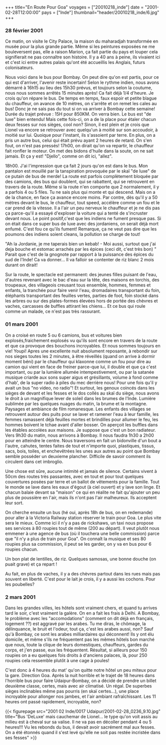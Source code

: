 +++
title="En Route Pour Goa"
voyages = ["20010218_inde"]
date = "2001-02-28T12:00:00"
pays = ["Inde"]
thumbnail="header/20010218_inde/6.jpg"
+++
### 28 février 2001

Ce matin, on visite le City Palace, la maison du maharadjah transformée en 
musée pour la plus grande partie. Même si les peintures exposées ne me bouleversent 
pas, elle a raison Marion, ça fait partie du pays et louper cela signifierait 
ne pas connaître son histoire. Il y a 40 ans à peine, ils vivaient ici et c'est 
ici entre autres palais qu'ont été accueillis les Anglais, futurs colonisateurs. 


Nous voici dans le bus pour Bombay. On peut dire qu'on est partis, pour ce 
qui est d'arriver, l'avenir reste incertain! Selon le rythme indien, nous avons 
démarré à 16h15 au lieu des 15h30 prévus, et toujours selon la coutume, nous 
nous sommes arrêtés 15 minutes après! Ca fait déjà 1/4 d'heure. Je crois qu'on 
répare le bus. De temps en temps, faux espoir et petite blague du chauffeur, 
on avance de 10 mètres, on s'arrête et on remet les cales au bus! Donc je ne 
sais pas du tout si on va arriver à Bombay cette semaine! Durée du trajet prévue 
: 15H pour 850KM. On verra bien. Le bus est "de luxe" bien entendu! Mais cette 
fois-ci, on a de la place pour étaler chacun deux fesses sur nos sièges, cool 
non? Sinon, il est plein et je crois que Lionel va encore se retrouver avec 
quelqu'un à moitié sur son accoudoir, à moitié sur lui. Quoique pour l'instant, 
ils s'assoient par terre. En plus, on a pris un autre bus, celui qui était prévu 
ayant 2 heures de retard. On s'en fout, on n'est pas pressés! 17h00, on dirait 
qu'on va repartir, le chauffeur fait ronfler le moteur. On met des bidons d'huile 
dans la soute, on ne sait jamais. Et ça y est! "Djello", comme on dit ici, "allez". 


18h00. J'ai l'impression que ça fait 2 jours qu'on est dans le bus. Mon pantalon 
est mouillé par la tanspiration provoquée par le skaï "de luxe" de ce putain 
de bus de merde! La route est parfois complètement bloquée par des camions, 
des bus qui doublent, qui se rabattent, qui se retrouvent en travers de la route. 
Même si la route n'en comporte que 2 normalement, il y a parfois 4 ou 5 files. 
Tu ne sais plus qui monte et qui descend. Mais on a de la chance, en face ça 
avance encore moins. Par contre, dès qu'il y a 50 mètres devant le bus, le chauffeur, 
tout speed, accélère comme un fou et le car prend de la vitesse. Il a l'air 
un peu nerveux le chauffeur et je ne dis pas ça parce-qu'il a essayé d'exploser 
la voiture qui a tenté de s'incruster devant nous. Le point positif,c'est que 
les indiens ne fument presque pas. Si on était dans ce super bus de luxe avec 
des jordaniens, on serait déjà mort enfumé. C'est fou ce qu'ils fument! Remarque, 
ça ne veut pas dire que les poumons des indiens soient cleans, la pollution 
se charge de tout! 

"Ah la Jordanie, je me taperais bien un kebab! - Moi aussi, surtout que j'ai 
deja bouche et estomac arrachés par les épices (ceci dit, c'est très bon) " 
Parait que c'est de la gnognote par rapport à la puissance des épices du sud 
de l'Inde! Ca va donner... Il va falloir se contenter de riz blanc 2 mois durant 
on dirait! 

Sur la route, le spectacle est permanent: des jeunes filles puisant de l'eau, 
d'autres revenant avec le bac d'eau sur la tête, des maisons en torchis, des 
troupeaux, des villageois creusant tous ensemble, hommes, femmes et enfants, 
la tranchée pour faire venir l'eau, dromadaires transportant du foin, éléphants 
transportant des feuilles vertes, parties de foot, foin stocké dans les arbres 
ou sur des plates-formes élevées hors de portée des chèvres et vaches, carcasses 
de buffles attirant les chiens... Et ce bus qui roule comme un malade, ce n'est 
pas très rassurant. 

### 01 mars 2001

On a croisé en route 5 ou 6 camions, bus et voitures bien explosés,fraichement 
explosés vu qu'ils sont encore en travers de la route et que ca provoque des 
bouchons incroyables. Et nous sommes toujours en vie! Youpi! Apres une excellente 
nuit absolument reposante, à rebondir sur nos sieges toutes les 2 minutes, à 
être réveillés (quand on arrive à dormir moment béni) par le chauffeur qui klaxonne 
comme un fou pour dire au camion qui vient en face de freiner parce-que lui, 
il double et que ça c'est important, ou par la lumière allumée intempestivement, 
ou par la satanée musique criarde aux sons super aigus et grésillants, volume 
à fond comme d'hab', de la super radio à piles du mec derrière nous! Pour une 
fois qu'il y avait un bus "no video, no radio"! Et surtout, les genoux coincés 
dans les sièges de devant et les fesses et le dos collés au skaï du siège, nous 
avons le droit à un magnifique lever de soleil dans les brumes de l'Inde. Lumière 
sublimée par les quelques nuages du matin, la brume et la montagne. Paysages 
et ambiance de film romanesque. Les enfants des villages se retrouvent autour 
des puits pour se laver et ramener l'eau à leur famille, les femmes ramassent 
déjà feuilles mortes et brindilles pour allumer le feu, les hommes boivent le 
tchae avant d'aller bosser. On aperçoit les buffles dans les étables accolées 
aux maisons. Je suppose que c'est un bon radiateur. Vers 9h30 du matin, nous 
arrivons à Bombay. Il nous faudra 1h30 a 2h00 pour en atteindre le centre. Nous 
traversons en fait un bidonville d'un bout a l'autre, cahutes, tentes faites 
de tout et n'importe quoi, plastiques, tissus, sacs, bois, toiles, et enchevêtrées 
les unes aux autres au point que Bombay semble posséder un deuxieme plancher. 
Difficile de savoir comment ils circulent dans cet imbroglio. 

Une chose est sûre, aucune intimité et jamais de silence. Certains vivent à 
50cm des routes très passantes, avec en tout et pour tout quelques couvertures 
posées par terre et un ballot de vêtements pour la famille. Tout le monde se 
lave dans les eaux d'égout (à ciel ouvert) et y lave son linge. Et chacun balaie 
devant sa "maison" ce qui en réalite ne fait qu'ajouter un peu plus de poussière 
en l'air, mais ils n'ont pas l'air malheureux. Ils acceptent leur sort. 

On cherche ensuite un bus (hé oui, après 18h de bus, on en redemande) pour 
aller à la Victoria Railway station réserver le train pour Goa. Le plus vite 
sera le mieux. Comme ici il n'y a pas de rickshaws, un taxi nous propose ses 
services à 80 roupies tout de même (200 au départ). Il veut plutôt nous emmener 
à une agence de bus (où il touchera une belle commission) parce que "il n'y 
a plus de train pour Goa". On connaît la musique et ses 80 roupies plus sa commission, 
il peut se les garder, on y va en bus pour 6 roupies chacun. 

Un bon plat de lentilles, de riz. Quelques samosas, une bonne douche (on puait 
grave) et ça repart ! 

Au fait, en plus de vaches, il y a des chèvres partout dans les rues mais pas 
souvent en liberté. C'est pour le lait je crois, il y a aussi les cochons. Pour 
les poubelles? 

### 2 mars 2001

Dans les grandes villes, les hôtels sont vraiment chers, et quand tu arrives 
tard le soir, c'est vraiment la galère. On en a fait les frais à Delhi. A Bombay, 
le problème avec les "accomodations" (comment on dit déjà en français, logement 
??) est aggravé par les arabes. Tu me diras, le chômage, la délinquance, le 
bruit et l'odeur, tout ça, c'est les arabes aussi, non? Sauf qu'à Bombay, ce 
sont les arabes milliardaires qui déconnent! Ils y ont élu domicile, et même 
s'ils ne fréquentent pas les mêmes hôtels bon marché que nous, toute la clique 
de leurs domestiques, chauffeurs, gardes du corps, et j'en passe, eux les fréquentent. 
Résultat, si ailleurs pour 150 roupies on a eu quelques fois droits à d'anciens 
palaces, là, pour 250 roupies cela ressemble plutôt à une cage à poules! 

C'est donc à 4 heures du mat' qu'on quitte notre hôtel un peu miteux pour la 
gare. Direction Goa. Après la nuit horrible et le trajet de 18 heures dans l'horrible 
bus pour faire Udaipur-Bombay, on a décidé de prendre un billet deuxième classe, 
certes, mais avec air climatisé. Un régal. De superbes sièges inclinables même 
pas pourris (en skaï certes...), une place incroyable pour allonger nos jambes, 
et l'air ambiant rafraîchissant. Les 11 heures ont passé rapidement, incroyable, 
non? 


<div id="TOTO">{{< figurepage src="2001 02 Inde/0017 Udaipur/2001-02-28_0236_9.10.jpg" title="Bus 'DeLuxe' mais cauchemar de Lionel... le type qu'on voit assis au milieu est à cheval sur sa valise. Il ne va pas en décoller pendant 4 ou 5 heures!!! Vu les rebonds du bus, il devait avoir sacrément mal aux fesses. On a été étonnés quand il s'est levé qu'elle ne soit pas restée incristée dans ses fesses"  >}}
</DIV>

